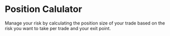 # Position Calulator

Manage your risk by calculating the position size of your trade based on the risk you want to take per trade and your exit point.